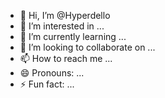 - 👋 Hi, I’m @Hyperdello
- 👀 I’m interested in ...
- 🌱 I’m currently learning ...
- 💞️ I’m looking to collaborate on ...
- 📫 How to reach me ...
- 😄 Pronouns: ...
- ⚡ Fun fact: ...

<!---
Hyperdello/Hyperdello is a ✨ special ✨ repository because its `README.md` (this file) appears on your GitHub profile.
You can click the Preview link to take a look at your changes.
--->
